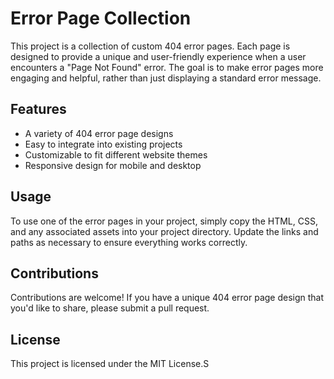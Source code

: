 # Error Page Collection

This project is a collection of custom 404 error pages. Each page is designed to provide a unique and user-friendly experience when a user encounters a "Page Not Found" error. The goal is to make error pages more engaging and helpful, rather than just displaying a standard error message.

## Features

- A variety of 404 error page designs
- Easy to integrate into existing projects
- Customizable to fit different website themes
- Responsive design for mobile and desktop

## Usage

To use one of the error pages in your project, simply copy the HTML, CSS, and any associated assets into your project directory. Update the links and paths as necessary to ensure everything works correctly.

## Contributions

Contributions are welcome! If you have a unique 404 error page design that you'd like to share, please submit a pull request.

## License

This project is licensed under the MIT License.S